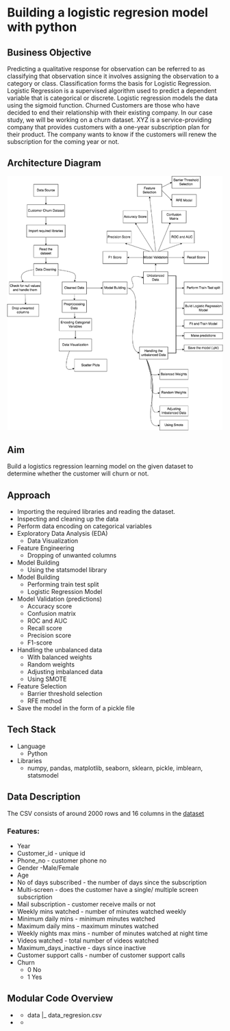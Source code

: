 # Building a logistic regresion model with python

## Business Objective
Predicting a qualitative response for observation can be referred to as classifying that
observation since it involves assigning the observation to a category or class.
Classification forms the basis for Logistic Regression. Logistic Regression is a
supervised algorithm used to predict a dependent variable that is categorical or
discrete. Logistic regression models the data using the sigmoid function.
Churned Customers are those who have decided to end their relationship with their
existing company. In our case study, we will be working on a churn dataset.
XYZ is a service-providing company that provides customers with a one-year
subscription plan for their product. The company wants to know if the customers will
renew the subscription for the coming year or not.

## Architecture Diagram
<img src="architecture_diagram.png">

## Aim
Build a logistics regression learning model on the given dataset to determine whether
the customer will churn or not.

## Approach
- Importing the required libraries and reading the dataset.
- Inspecting and cleaning up the data
- Perform data encoding on categorical variables
- Exploratory Data Analysis (EDA)
  - Data Visualization
- Feature Engineering
  - Dropping of unwanted columns
- Model Building
  - Using the statsmodel library
- Model Building
  - Performing train test split
  - Logistic Regression Model
- Model Validation (predictions)
  - Accuracy score
  - Confusion matrix
  - ROC and AUC
  - Recall score
  - Precision score
  - F1-score
- Handling the unbalanced data
  - With balanced weights
  - Random weights
  - Adjusting imbalanced data
  - Using SMOTE
- Feature Selection
  - Barrier threshold selection
  - RFE method
- Save the model in the form of a pickle file

## Tech Stack
- Language
   - Python
- Libraries
  - numpy, pandas, matplotlib, seaborn, sklearn, pickle, imblearn,
statsmodel 

## Data Description
The CSV consists of around 2000 rows and 16 columns in the [dataset](https://github.com/diegovillatoromx/logistic_regresion_model/blob/main/Data/data_regression.csv)
### Features:
- Year
- Customer_id - unique id
- Phone_no - customer phone no
- Gender -Male/Female
- Age
- No of days subscribed - the number of days since the subscription
- Multi-screen - does the customer have a single/ multiple screen subscription
- Mail subscription - customer receive mails or not
- Weekly mins watched - number of minutes watched weekly
- Minimum daily mins - minimum minutes watched
- Maximum daily mins - maximum minutes watched
- Weekly nights max mins - number of minutes watched at night time
- Videos watched - total number of videos watched
- Maximum_days_inactive - days since inactive
- Customer support calls - number of customer support calls
- Churn
  - 0 No
  - 1 Yes
    
## Modular Code Overview

- - data
    |_ data_regresion.csv
- - 
